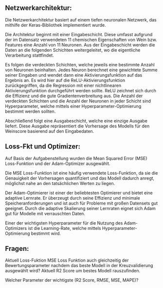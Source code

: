 ## Netzwerkarchitektur:
Die Netzwerkarchitektur basiert auf einem tiefen neuronalen Netzwerk, das mithilfe der Keras-Bibliothek implementiert wurde.

Die Architektur beginnt mit einer Eingabeschicht. Diese umfasst aufgrund der im Datensatz verwendeten 11 chemischen Eigenschaften von Wein bzw. Features eine Anzahl von 11 Neuronen. 
Aus der Eingabeschicht werden die Daten an die folgenden Schichten weitergeleitet, wo die eigentliche Verarbeitung stattfindet.

Es folgen die verdeckten Schichten, welche jeweils eine bestimmte Anzahl von Neuronen beinhalten. Jedes Neuron berechnet eine gewichtete Summe seiner Eingaben und wendet dann eine Aktivierungsfunktion auf das Ergebnis an. Es wird hier auf die ReLU-Aktivierungsfunktion zurückgegriffen, da die Regression mit einer nichtlinearen Aktivierungsfunktion durchgeführt werden sollte. ReLU zeichnet sich durch die Effizienz und die gute Gradientenverbreitung aus. 
Die Anzahl der verdeckten Schichten und die Anzahl der Neuronen in jeder Schicht sind Hyperparameter, welche mittels einer Hyperparameter-Optimierung bestimmt werden sollten.

Abschließend folgt eine Ausgabeschicht, welche eine einzige Ausgabe liefert. Diese Ausgabe repräsentiert die Vorhersage des Modells für den Weinscore basierend auf den Eingabedaten. 

## Loss-Fkt und Optimizer:
Auf Basis der Aufgabenstellung wurden die Mean Squared Error (MSE) Loss-Funktion und der Adam-Optimizer ausgewählt.

Die MSE Loss-Funktion ist eine häufig verwendete Loss-Funktion, da sie die Genauigkeit der Vorhersagen quantifiziert und das Modell dadurch anregt, möglichst nahe an den tatsächlichen Werten zu liegen. 

Der Adam-Optimierer ist einer der beliebtesten Optimierer und bietet eine adaptive Lernrate. Er überzeugt durch seine Effizienz und minimale Speicheranforderungen und ist auch für Probleme mit großen Datensets gut geeignet. Durch die adaptive Skalierung seiner Lernraten eignet sich Adam gut für Modelle mit verrauschten Daten.

Einer der wichtigsten Hyperparameter für die Nutzung des Adam-Optimizers ist die Learning-Rate, welche mittels Hyperparameter-Optimierung bestimmt wird.

## Fragen:
Aktuell Loss-Fuktion MSE
Loss Funktion auch gleichzeitig der Bewertungsparameter nachdem das beste Modell in der Kreuzvalidierung ausgewählt wird?
Aktuell R2 Score um bestes Modell rauszufinden.

Welcher Parameter der wichtigste (R2 Score, RMSE, MSE, MAPE)?